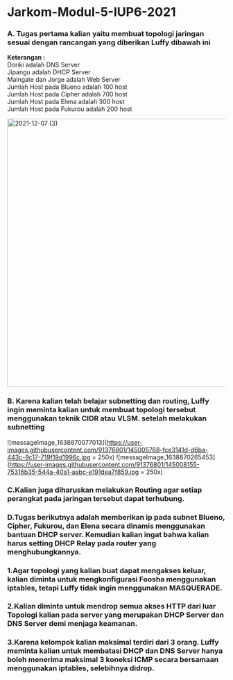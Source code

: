 # Jarkom-Modul-5-IUP6-2021

### **A. Tugas pertama kalian yaitu membuat topologi jaringan sesuai dengan rancangan yang diberikan Luffy dibawah ini**

**Keterangan :** <BR>
Doriki adalah DNS Server <BR>
		Jipangu adalah DHCP Server  <BR>
		Maingate dan Jorge adalah Web Server  <BR>
		Jumlah Host pada Blueno adalah 100 host  <BR>
		Jumlah Host pada Cipher adalah 700 host  <BR>
		Jumlah Host pada Elena adalah 300 host  <BR>
		Jumlah Host pada Fukurou adalah 200 host  <BR>
	
<img width="618" alt="2021-12-07 (3)" src="https://user-images.githubusercontent.com/91376801/145005688-367ed2f1-a1fd-4986-a770-9e33547142ad.png">
    
 
### **B. Karena kalian telah belajar subnetting dan routing, Luffy ingin meminta kalian untuk membuat topologi tersebut menggunakan teknik CIDR atau VLSM. setelah melakukan subnetting**   
	
![messageImage_1638870077013](https://user-images.githubusercontent.com/91376801/145005768-fce3141d-d6ba-443c-9c17-719f19d1996c.jpg = 250x)
![messageImage_1638870265453](https://user-images.githubusercontent.com/91376801/145008155-75316b35-544a-40a1-aabc-e191dea7f859.jpg = 250x)


### **C.Kalian juga diharuskan melakukan Routing agar setiap perangkat pada jaringan tersebut dapat terhubung.** 

### **D.Tugas berikutnya adalah memberikan ip pada subnet Blueno, Cipher, Fukurou, dan Elena secara dinamis menggunakan bantuan DHCP server. Kemudian kalian ingat bahwa kalian harus setting DHCP Relay pada router yang menghubungkannya.** 

### **1.Agar topologi yang kalian buat dapat mengakses keluar, kalian diminta untuk mengkonfigurasi Foosha menggunakan iptables, tetapi Luffy tidak ingin menggunakan MASQUERADE.** 

### **2.Kalian diminta untuk mendrop semua akses HTTP dari luar Topologi kalian pada server yang merupakan DHCP Server dan DNS Server demi menjaga keamanan.** 

### **3.Karena kelompok kalian maksimal terdiri dari 3 orang. Luffy meminta kalian untuk membatasi DHCP dan DNS Server hanya boleh menerima maksimal 3 koneksi ICMP secara bersamaan menggunakan iptables, selebihnya didrop.** 
